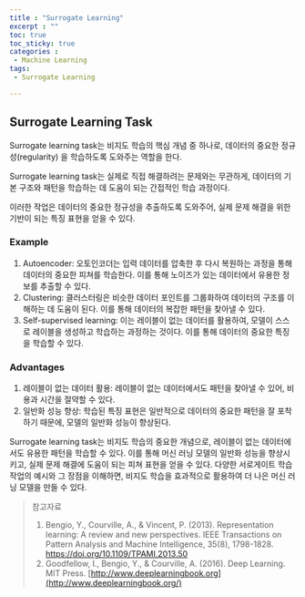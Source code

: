 ```yaml
---
title : "Surrogate Learning"
excerpt : ""
toc: true
toc_sticky: true
categories :
 - Machine Learning
tags:
 - Surrogate Learning

---
```






## Surrogate Learning Task



Surrogate learning task는 비지도 학습의 핵심 개념 중 하나로, 데이터의 중요한 정규성(regularity) 을 학습하도록 도와주는 역할을 한다. 

Surrogate learning task는 실제로 직접 해결하려는 문제와는 무관하게, 데이터의 기본 구조와 패턴을 학습하는 데 도움이 되는 간접적인 학습 과정이다. 

이러한 작업은 데이터의 중요한 정규성을 추출하도록 도와주어, 실제 문제 해결을 위한 기반이 되는 특징 표현을 얻을 수 있다.

### Example

1. Autoencoder: 오토인코더는 입력 데이터를 압축한 후 다시 복원하는 과정을 통해 데이터의 중요한 피쳐를 학습한다. 이를 통해 노이즈가 있는 데이터에서 유용한 정보를 추출할 수 있다.
2. Clustering: 클러스터링은 비슷한 데이터 포인트를 그룹화하여 데이터의 구조를 이해하는 데 도움이 된다. 이를 통해 데이터의 복잡한 패턴을 찾아낼 수 있다.
3. Self-supervised learning: 이는 레이블이 없는 데이터를 활용하여, 모델이 스스로 레이블을 생성하고 학습하는 과정하는 것이다. 이를 통해 데이터의 중요한 특징을 학습할 수 있다.



### Advantages

1. 레이블이 없는 데이터 활용: 레이블이 없는 데이터에서도 패턴을 찾아낼 수 있어, 비용과 시간을 절약할 수 있다.
2. 일반화 성능 향상: 학습된 특징 표현은 일반적으로 데이터의 중요한 패턴을 잘 포착하기 때문에, 모델의 일반화 성능이 향상된다.



Surrogate learning task는 비지도 학습의 중요한 개념으로, 레이블이 없는 데이터에서도 유용한 패턴을 학습할 수 있다. 이를 통해 머신 러닝 모델의 일반화 성능을 향상시키고, 실제 문제 해결에 도움이 되는 피쳐 표현을 얻을 수 있다. 다양한 서로게이트 학습 작업의 예시와 그 장점을 이해하면, 비지도 학습을 효과적으로 활용하여 더 나은 머신 러닝 모델을 만들 수 있다.





>  참고자료
>
> 1. Bengio, Y., Courville, A., & Vincent, P. (2013). Representation learning: A review and new perspectives. IEEE Transactions on Pattern Analysis and Machine Intelligence, 35(8), 1798-1828. https://doi.org/10.1109/TPAMI.2013.50
> 2. Goodfellow, I., Bengio, Y., & Courville, A. (2016). Deep Learning. MIT Press. [http://www.deeplearningbook.org](http://www.deeplearningbook.org/)